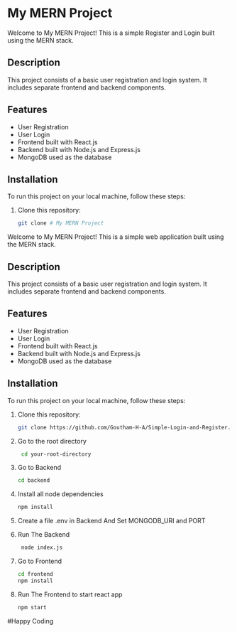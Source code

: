 # My MERN Project

Welcome to My MERN Project! This is a simple Register and Login built using the MERN stack.

## Description

This project consists of a basic user registration and login system. It includes separate frontend and backend components.

## Features

- User Registration
- User Login
- Frontend built with React.js
- Backend built with Node.js and Express.js
- MongoDB used as the database

## Installation

To run this project on your local machine, follow these steps:

1. Clone this repository:

   ```bash
   git clone # My MERN Project

Welcome to My MERN Project! This is a simple web application built using the MERN stack.

## Description

This project consists of a basic user registration and login system. It includes separate frontend and backend components.

## Features

- User Registration
- User Login
- Frontend built with React.js
- Backend built with Node.js and Express.js
- MongoDB used as the database


## Installation

To run this project on your local machine, follow these steps:

1. Clone this repository:

   ```bash
   git clone https://github.com/Goutham-H-A/Simple-Login-and-Register.git

2. Go to the root directory
     ```bash
      cd your-root-directory
   
4. Go to Backend
      ```bash
      cd backend
   
6. Install all node dependencies
      ```bash
      npm install
   
8. Create a file .env in Backend
      And Set MONGODB_URI and PORT
   
10. Run The Backend
     ```bash
      node index.js
    
12. Go to Frontend
      ```bash
      cd frontend
      npm install
    
14. Run The Frontend to start react app
       ```bash
       npm start


#Happy Coding
